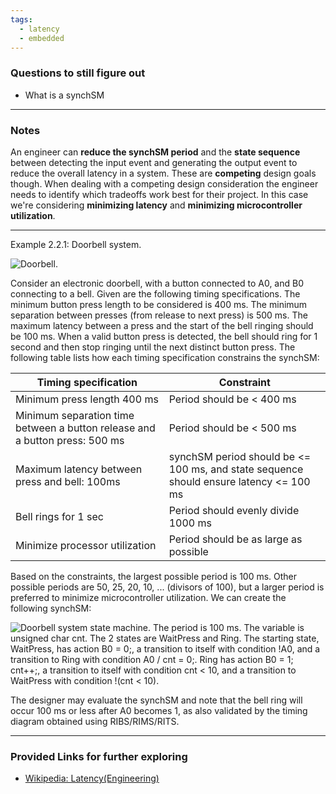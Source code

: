 ```yaml
---
tags:
  - latency
  - embedded
---
```

### Questions to still figure out
- What is a synchSM

***
### Notes
An engineer can **reduce the synchSM period** and the **state sequence** between detecting the input event and generating the output event to reduce the overall latency in a system. These are **competing** design goals though. When dealing with a competing design consideration the engineer needs to identify which tradeoffs work best for their project. In this case we're considering **minimizing latency** and **minimizing microcontroller utilization**.

***

Example 2.2.1: Doorbell system.

![Doorbell.](https://zytools.zybooks.com/zyAuthor/ProgEmbSys/26/IMAGES/dbd9141f-878e-886a-2c69-25ea5ac8f4e1 "doorbell")  

Consider an electronic doorbell, with a button connected to A0, and B0 connecting to a bell. Given are the following timing specifications. The minimum button press length to be considered is 400 ms. The minimum separation between presses (from release to next press) is 500 ms. The maximum latency between a press and the start of the bell ringing should be 100 ms. When a valid button press is detected, the bell should ring for 1 second and then stop ringing until the next distinct button press. The following table lists how each timing specification constrains the synchSM:

|Timing specification|Constraint|
|---|---|
|Minimum press length 400 ms|Period should be < 400 ms|
|Minimum separation time between a button release and a button press: 500 ms|Period should be < 500 ms|
|Maximum latency between press and bell: 100ms|synchSM period should be <= 100 ms, and state sequence should ensure latency <= 100 ms|
|Bell rings for 1 sec|Period should evenly divide 1000 ms|
|Minimize processor utilization|Period should be as large as possible|

  

Based on the constraints, the largest possible period is 100 ms. Other possible periods are 50, 25, 20, 10, ... (divisors of 100), but a larger period is preferred to minimize microcontroller utilization. We can create the following synchSM:

![Doorbell system state machine. The period is 100 ms. The variable is unsigned char cnt. The 2 states are WaitPress and Ring. The starting state, WaitPress, has action B0 = 0;, a transition to itself with condition !A0, and a transition to Ring with condition A0 / cnt = 0;. Ring has action B0 = 1; cnt++;, a transition to itself with condition cnt &lt; 10, and a transition to WaitPress with condition !(cnt &lt; 10).](https://zytools.zybooks.com/zyAuthor/ProgEmbSys/26/IMAGES/06a9ae8c-60e3-7a36-657e-46ccd522786f)  

The designer may evaluate the synchSM and note that the bell ring will occur 100 ms or less after A0 becomes 1, as also validated by the timing diagram obtained using RIBS/RIMS/RITS.

***

### Provided Links for further exploring
- [Wikipedia: Latency(Engineering)](http://en.wikipedia.org/wiki/Latency_%28engineering%29)